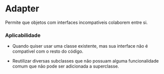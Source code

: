 # Adapter

Permite que objetos com interfaces incompatíveis colaborem entre si.

### Aplicabilidade

- Quando quiser usar uma classe existente, mas sua interface não é compatível com o resto do código.

- Reutilizar diversas subclasses que não possuam alguma funcionalidade comum que não pode ser adicionada a superclasse.
